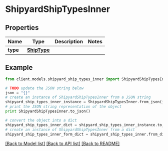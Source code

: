 # ShipyardShipTypesInner

## Properties

Name | Type | Description | Notes
------------ | ------------- | ------------- | -------------
**type** | [**ShipType**](ShipType.md) |  |

## Example

```python
from client.models.shipyard_ship_types_inner import ShipyardShipTypesInner

# TODO update the JSON string below
json = "{}"
# create an instance of ShipyardShipTypesInner from a JSON string
shipyard_ship_types_inner_instance = ShipyardShipTypesInner.from_json(json)
# print the JSON string representation of the object
print ShipyardShipTypesInner.to_json()

# convert the object into a dict
shipyard_ship_types_inner_dict = shipyard_ship_types_inner_instance.to_dict()
# create an instance of ShipyardShipTypesInner from a dict
shipyard_ship_types_inner_form_dict = shipyard_ship_types_inner.from_dict(shipyard_ship_types_inner_dict)
```

[[Back to Model list]](../README.md#documentation-for-models) [[Back to API list]](../README.md#documentation-for-api-endpoints) [[Back to README]](../README.md)
